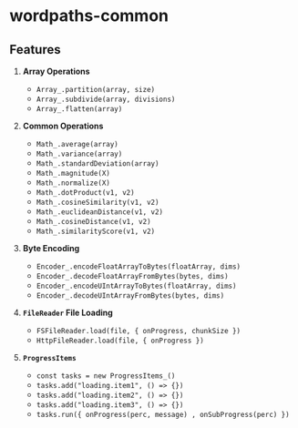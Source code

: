 # wordpaths-common

## Features 

1. **Array Operations** 
    * `Array_.partition(array, size)`
    * `Array_.subdivide(array, divisions)`
    * `Array_.flatten(array)`

2. **Common Operations**
    * `Math_.average(array)`
    * `Math_.variance(array)`
    * `Math_.standardDeviation(array)`
    * `Math_.magnitude(X)`
    * `Math_.normalize(X)`
    * `Math_.dotProduct(v1, v2)`
    * `Math_.cosineSimilarity(v1, v2)`
    * `Math_.euclideanDistance(v1, v2)`
    * `Math_.cosineDistance(v1, v2)`
    * `Math_.similarityScore(v1, v2)`

3. **Byte Encoding** 
    * `Encoder_.encodeFloatArrayToBytes(floatArray, dims)`
    * `Encoder_.decodeFloatArrayFromBytes(bytes, dims)`
    * `Encoder_.encodeUIntArrayToBytes(floatArray, dims)`
    * `Encoder_.decodeUIntArrayFromBytes(bytes, dims)`

4. **`FileReader` File Loading** 
    * `FSFileReader.load(file, { onProgress, chunkSize })`
    * `HttpFileReader.load(file, { onProgress })`

5. **`ProgressItems`** 
    * `const tasks = new ProgressItems_()`
    * `tasks.add("loading.item1", () => {})`
    * `tasks.add("loading.item2", () => {})`
    * `tasks.add("loading.item3", () => {})`
    * `tasks.run({ onProgress(perc, message) , onSubProgress(perc) })`